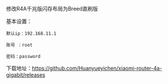 修改R4A千兆版闪存布局为Breed直刷版

基本设置：

    默认ip：192.168.11.1

    账号 ：root

    密码：password


下载地址：https://github.com/Huanyueyichen/xiaomi-router-4a-gigabit/releases
